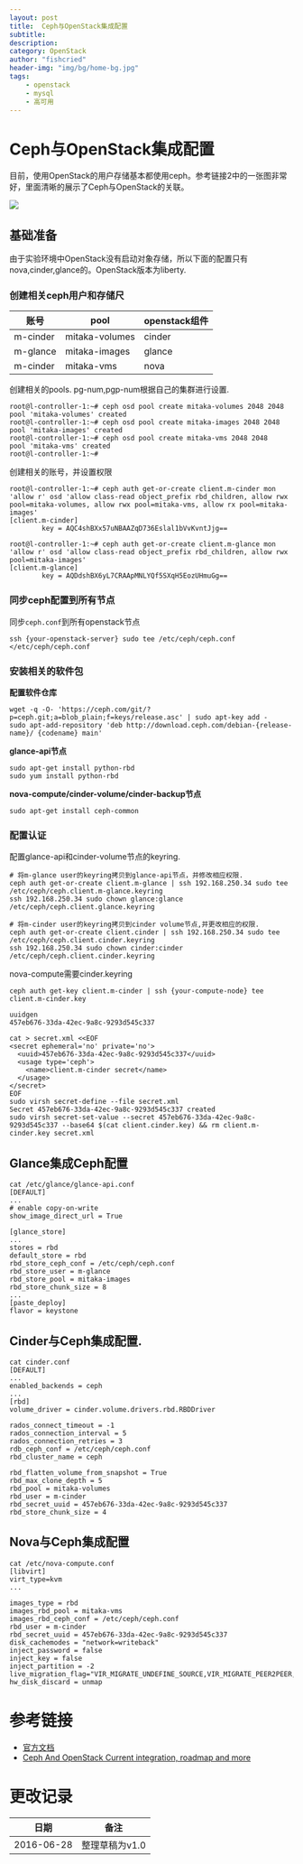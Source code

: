 ```yaml
---
layout: post
title:  Ceph与OpenStack集成配置
subtitle:
description:
category: OpenStack
author: "fishcried"
header-img: "img/bg/home-bg.jpg"
tags:
    - openstack
    - mysql
    - 高可用
---
```


# Ceph与OpenStack集成配置


目前，使用OpenStack的用户存储基本都使用ceph。参考链接2中的一张图非常好，里面清晰的展示了Ceph与OpenStack的关联。


![]( http://7xt00t.com2.z0.glb.clouddn.com/ceph-in-openstack.png)

## 基础准备

由于实验环境中OpenStack没有启动对象存储，所以下面的配置只有nova,cinder,glance的。OpenStack版本为liberty.

### 创建相关ceph用户和存储尺

| 账号        | pool            |      openstack组件|
|--------------|----------------|-------------------------|
| m-cinder | mitaka-volumes  | cinder |
|  m-glance              | mitaka-images    | glance |
|  m-cinder              | mitaka-vms         | nova   |

创建相关的pools. pg-num,pgp-num根据自己的集群进行设置.

```
root@l-controller-1:~# ceph osd pool create mitaka-volumes 2048 2048
pool 'mitaka-volumes' created
root@l-controller-1:~# ceph osd pool create mitaka-images 2048 2048
pool 'mitaka-images' created
root@l-controller-1:~# ceph osd pool create mitaka-vms 2048 2048
pool 'mitaka-vms' created
root@l-controller-1:~#
```

创建相关的账号，并设置权限

```
root@l-controller-1:~# ceph auth get-or-create client.m-cinder mon 'allow r' osd 'allow class-read object_prefix rbd_children, allow rwx pool=mitaka-volumes, allow rwx pool=mitaka-vms, allow rx pool=mitaka-images'
[client.m-cinder]
        key = AQC4shBXx57uNBAAZqD736Eslal1bVvKvntJjg==

root@l-controller-1:~# ceph auth get-or-create client.m-glance mon 'allow r' osd 'allow class-read object_prefix rbd_children, allow rwx pool=mitaka-images'
[client.m-glance]
        key = AQDdshBX6yL7CRAApMNLYQf5SXqH5EozUHmuGg==
```

### 同步ceph配置到所有节点

同步`ceph.conf`到所有openstack节点


```
ssh {your-openstack-server} sudo tee /etc/ceph/ceph.conf </etc/ceph/ceph.conf
```

### 安装相关的软件包

**配置软件仓库**

```
wget -q -O- 'https://ceph.com/git/?p=ceph.git;a=blob_plain;f=keys/release.asc' | sudo apt-key add -
sudo apt-add-repository 'deb http://download.ceph.com/debian-{release-name}/ {codename} main'
```


**glance-api节点**


```
sudo apt-get install python-rbd
sudo yum install python-rbd
```

**nova-compute/cinder-volume/cinder-backup节点**

```
sudo apt-get install ceph-common
```

### 配置认证

配置glance-api和cinder-volume节点的keyring.

```
# 将m-glance user的keyring拷贝到glance-api节点，并修改相应权限.
ceph auth get-or-create client.m-glance | ssh 192.168.250.34 sudo tee /etc/ceph/ceph.client.m-glance.keyring
ssh 192.168.250.34 sudo chown glance:glance /etc/ceph/ceph.client.glance.keyring

# 将m-cinder user的keyring拷贝到cinder volume节点,并更改相应的权限.
ceph auth get-or-create client.cinder | ssh 192.168.250.34 sudo tee /etc/ceph/ceph.client.cinder.keyring
ssh 192.168.250.34 sudo chown cinder:cinder /etc/ceph/ceph.client.cinder.keyring
```

nova-compute需要cinder.keyring

```
ceph auth get-key client.m-cinder | ssh {your-compute-node} tee client.m-cinder.key

uuidgen
457eb676-33da-42ec-9a8c-9293d545c337

cat > secret.xml <<EOF
<secret ephemeral='no' private='no'>
  <uuid>457eb676-33da-42ec-9a8c-9293d545c337</uuid>
  <usage type='ceph'>
    <name>client.m-cinder secret</name>
  </usage>
</secret>
EOF
sudo virsh secret-define --file secret.xml
Secret 457eb676-33da-42ec-9a8c-9293d545c337 created
sudo virsh secret-set-value --secret 457eb676-33da-42ec-9a8c-9293d545c337 --base64 $(cat client.cinder.key) && rm client.m-cinder.key secret.xml
```


## Glance集成Ceph配置

```
cat /etc/glance/glance-api.conf
[DEFAULT]
...
# enable copy-on-write
show_image_direct_url = True

[glance_store]
...
stores = rbd
default_store = rbd
rbd_store_ceph_conf = /etc/ceph/ceph.conf
rbd_store_user = m-glance
rbd_store_pool = mitaka-images
rbd_store_chunk_size = 8
...
[paste_deploy]
flavor = keystone
```

## Cinder与Ceph集成配置.


```
cat cinder.conf
[DEFAULT]
...
enabled_backends = ceph
...
[rbd]
volume_driver = cinder.volume.drivers.rbd.RBDDriver

rados_connect_timeout = -1
rados_connection_interval = 5
rados_connection_retries = 3
rdb_ceph_conf = /etc/ceph/ceph.conf
rbd_cluster_name = ceph

rbd_flatten_volume_from_snapshot = True
rbd_max_clone_depth = 5
rbd_pool = mitaka-volumes
rbd_user = m-cinder
rbd_secret_uuid = 457eb676-33da-42ec-9a8c-9293d545c337
rbd_store_chunk_size = 4
```

## Nova与Ceph集成配置


```
cat /etc/nova-compute.conf
[libvirt]
virt_type=kvm
...

images_type = rbd
images_rbd_pool = mitaka-vms
images_rbd_ceph_conf = /etc/ceph/ceph.conf
rbd_user = m-cinder
rbd_secret_uuid = 457eb676-33da-42ec-9a8c-9293d545c337
disk_cachemodes = "network=writeback"
inject_password = false
inject_key = false
inject_partition = -2
live_migration_flag="VIR_MIGRATE_UNDEFINE_SOURCE,VIR_MIGRATE_PEER2PEER,VIR_MIGRATE_LIVE,VIR_MIGRATE_PERSIST_DEST,VIR_MIGRATE_TUNNELLED"
hw_disk_discard = unmap
```

# 参考链接
- [官方文档](http://docs.ceph.com/docs/master/rbd/rbd-openstack/)
- [Ceph And OpenStack  Current integration, roadmap and more](http://www.sebastien-han.fr/down/OpenStack%20_%20Ceph%20-%20Liberty.pdf)

# 更改记录

| 日期     |  备注                        |
|----------|-----------------------------|
| 2016-06-28 | 整理草稿为v1.0             |

